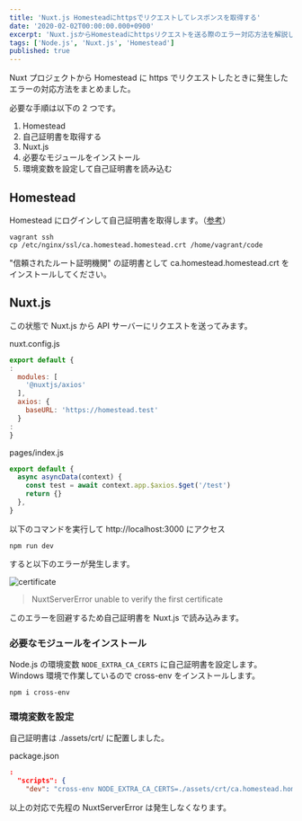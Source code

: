 ```yaml
---
title: 'Nuxt.js Homesteadにhttpsでリクエストしてレスポンスを取得する'
date: '2020-02-02T00:00:00.000+0900'
excerpt: 'Nuxt.jsからHomesteadにhttpsリクエストを送る際のエラー対応方法を解説しました。自己証明書の取得や環境変数設定の手順を記載しました。'
tags: ['Node.js', 'Nuxt.js', 'Homestead']
published: true
---
```


Nuxt プロジェクトから Homestead に https でリクエストしたときに発生したエラーの対応方法をまとめました。

必要な手順は以下の 2 つです。

1. Homestead
1. 自己証明書を取得する
1. Nuxt.js
1. 必要なモジュールをインストール
1. 環境変数を設定して自己証明書を読み込む

## Homestead

Homestead にログインして自己証明書を取得します。（[参考](https://blog.hrendoh.com/setup-laravel-homestead-2019/#i-3)）

```shell
vagrant ssh
cp /etc/nginx/ssl/ca.homestead.homestead.crt /home/vagrant/code
```

"信頼されたルート証明機関" の証明書として ca.homestead.homestead.crt をインストールしてください。

## Nuxt.js

この状態で Nuxt.js から API サーバーにリクエストを送ってみます。

nuxt.config.js

```js
export default {
:
  modules: [
    '@nuxtjs/axios'
  ],
  axios: {
    baseURL: 'https://homestead.test'
  }
:
}
```

pages/index.js

```js
export default {
  async asyncData(context) {
    const test = await context.app.$axios.$get('/test')
    return {}
  },
}
```

以下のコマンドを実行して http://localhost:3000 にアクセス

```shell
npm run dev
```

すると以下のエラーが発生します。

![certificate](https://gyazo.com/ef2cd22c4445923939e809c52e21c010.png)

> NuxtServerError unable to verify the first certificate

このエラーを回避するため自己証明書を Nuxt.js で読み込みます。

### 必要なモジュールをインストール

Node.js の環境変数 `NODE_EXTRA_CA_CERTS` に自己証明書を設定します。Windows 環境で作業しているので cross-env をインストールします。

```shell
npm i cross-env
```

### 環境変数を設定

自己証明書は ./assets/crt/ に配置しました。

package.json

```json
:
  "scripts": {
    "dev": "cross-env NODE_EXTRA_CA_CERTS=./assets/crt/ca.homestead.homestead.crt nuxt",
```

以上の対応で先程の NuxtServerError は発生しなくなります。
